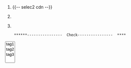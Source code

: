 
1. {{-- selec2 cdn --}}

<link href="https://cdn.jsdelivr.net/npm/select2@4.1.0-rc.0/dist/css/select2.min.css" rel="stylesheet" />


2.
<script src="https://cdn.jsdelivr.net/npm/select2@4.1.0-rc.0/dist/js/select2.min.js"></script>


3.       
<script>
        $(document).ready(function() {
            // Select2 Multiple
            $('.select2-multiple').select2({
                placeholder: "Select",
                allowClear: true
            });

        });

    </script>


		******----------------  Check----------------  ****


 <select class="select2-multiple form-control" name="tags[]" multiple="multiple"
                id="select2Multiple">
                <option value="tag1">tag1</option>
                <option value="tag2">tag2</option>
                <option value="tag3">tag3</option>               
              </select>
